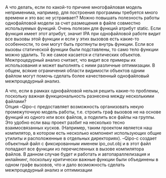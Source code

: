 А что делать, если по какой-то причине многофайловая модель неприменима, например, для построения программы требуется много времени и это вас не устраивает? Можно повышать полезность работы однофайловой модели за счет размещения в файле совместно используемых функций. Очень полезен для функций атрибут static. Если функция имеет этот атрибут, значит IPA при однофайловой работе видит все вызовы этой функции и если у этих вызовов есть какие-то особенности, то они могут быть протянуты внутрь функции. Если все вызовы статической функции были подставлены, то само тело функции можно удалить. То же самое касается и статических объектов. Межпроцедурный анализ считает, что видит все примеры их использования и может выполнять с ними различные оптимизации. В общем, всякие ограничения области видимости объектов одним файлом могут помочь сделать более качественный однофайловый межпроцедурный анализ.

А что, если в рамках однофайловой нельзя решить какие-то проблемы, поскольку важная функциональность разнесена между несколькими файлами?  
Опция –Qipo-c предоставляет возможность организовать некую промежуточную модель работы, т.е. строить граф вызовов не на основе функций из одного или всех файлов, а поделить все файлы на группы. Это удобно если ваш проект разбит на несколько тесно взаимосвязанных кусков. (Например, таким проектом является наш компилятор, в котором есть несколько компонент использующих общие утилиты и расположенные в отдельных директориях). –Qipo-c создает объектный файл с фиксированным именем ipo_out.obj и в этот файл попадают все функции из перечисленных в вызове компилятора файлов. 
В данном случае будет и работать и автопараллелизация и инлайнинг, поскольку критически важные функции были объединены в одном графе вызовов, что и дало возможность сделать межпроцедурный анализ и оптимизации